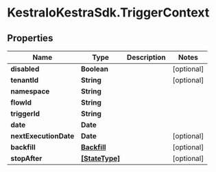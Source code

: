# KestraIoKestraSdk.TriggerContext

## Properties

Name | Type | Description | Notes
------------ | ------------- | ------------- | -------------
**disabled** | **Boolean** |  | [optional] 
**tenantId** | **String** |  | [optional] 
**namespace** | **String** |  | 
**flowId** | **String** |  | 
**triggerId** | **String** |  | 
**date** | **Date** |  | 
**nextExecutionDate** | **Date** |  | [optional] 
**backfill** | [**Backfill**](Backfill.md) |  | [optional] 
**stopAfter** | [**[StateType]**](StateType.md) |  | [optional] 


